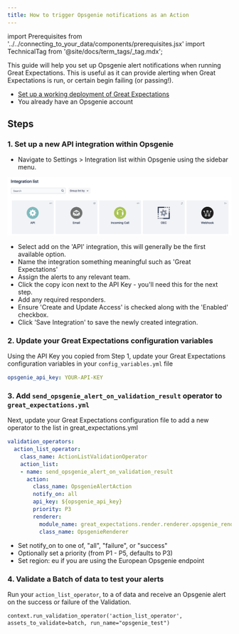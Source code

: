 ```yaml
---
title: How to trigger Opsgenie notifications as an Action
---
```

import Prerequisites from '../../connecting_to_your_data/components/prerequisites.jsx'
import TechnicalTag from '@site/docs/term_tags/_tag.mdx';

This guide will help you set up Opsgenie alert notifications when running Great Expectations. This is useful as it can provide alerting when Great Expectations is run, or certain <TechnicalTag tag="expectation" text="Expectations" /> begin failing (or passing!).

<Prerequisites>

  - [Set up a working deployment of Great Expectations](../../../tutorials/getting_started/tutorial_overview.md)
  - You already have an Opsgenie account

</Prerequisites>

## Steps

### 1. Set up a new API integration within Opsgenie

- Navigate to Settings > Integration list within Opsgenie using the sidebar menu.

 ![/images/opsgenie_integration_list.png](../../../images/opsgenie_integration_list.png)

- Select add on the 'API' integration, this will generally be the first available option.
- Name the integration something meaningful such as 'Great Expectations'
- Assign the alerts to any relevant team.
- Click the copy icon next to the API Key - you'll need this for the next step.
- Add any required responders.
- Ensure 'Create and Update Access' is checked along with the 'Enabled' checkbox.
- Click 'Save Integration' to save the newly created integration.

### 2. Update your Great Expectations configuration variables

Using the API Key you copied from Step 1, update your Great Expectations configuration variables in your `config_variables.yml` file

```yaml
opsgenie_api_key: YOUR-API-KEY
```

### 3. Add `send_opsgenie_alert_on_validation_result` operator to `great_expectations.yml`

Next, update your Great Expectations configuration file to add a new operator to the <TechnicalTag tag="action" text="Actions" /> list in great_expectations.yml

 ```yaml
 validation_operators:
   action_list_operator:
     class_name: ActionListValidationOperator
     action_list:
     - name: send_opsgenie_alert_on_validation_result
       action:
         class_name: OpsgenieAlertAction
         notify_on: all
         api_key: ${opsgenie_api_key}
         priority: P3
         renderer:
           module_name: great_expectations.render.renderer.opsgenie_renderer
           class_name: OpsgenieRenderer
 ```

 - Set notify_on to one of, "all", "failure", or "success"
 - Optionally set a priority (from P1 - P5, defaults to P3)
 - Set region: eu if you are using the European Opsgenie endpoint

### 4. Validate a Batch of data to test your alerts

Run your `action_list_operator`, to <TechnicalTag tag="validate" text="Validate" /> a <TechnicalTag tag="batch" text="Batch" /> of data and receive an Opsgenie alert on the success or failure of the Validation.

```
context.run_validation_operator('action_list_operator', assets_to_validate=batch, run_name="opsgenie_test")
```

